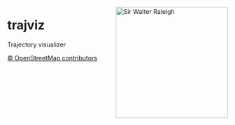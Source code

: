 <img alt="Sir Walter Raleigh"
     src="https://upload.wikimedia.org/wikipedia/commons/1/18/Sir_Walter_Raleigh_oval_portrait_by_Nicholas_Hilliard.jpg"
     align="right"
     width="256px"
/>

# trajviz
Trajectory visualizer

[&copy; OpenStreetMap contributors](https://www.openstreetmap.org/copyright)
